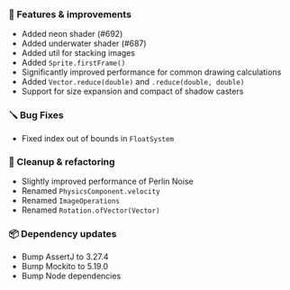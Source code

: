 ### 🚀 Features & improvements

- Added neon shader (#692)
- Added underwater shader (#687)
- Added util for stacking images
- Added `Sprite.firstFrame()`
- Significantly improved performance for common drawing calculations
- Added `Vector.reduce(double)` and `.reduce(double, double)`
- Support for size expansion and compact of shadow casters

### 🪛 Bug Fixes

- Fixed index out of bounds in `FloatSystem`

### 🧽 Cleanup & refactoring

- Slightly improved performance of Perlin Noise
- Renamed `PhysicsComponent.velocity`
- Renamed `ImageOperations`
- Renamed `Rotation.ofVector(Vector)`

### 📦 Dependency updates

- Bump AssertJ to 3.27.4
- Bump Mockito to 5.19.0
- Bump Node dependencies